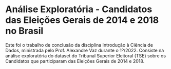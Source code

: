 Análise Exploratória - Candidatos das Eleições Gerais de 2014 e 2018 no Brasil
============

Este foi o trabalho de conclusão da disciplina Introdução à Ciência de Dados, ministrada pelo Prof. Alexandre Vaz durante o 1º/2022.
Consiste na análise exploratória do dataset do Tribunal Superior Eleitoral (TSE) sobre os Candidatos que participaram das Eleições Gerais de 2014 e 2018.

